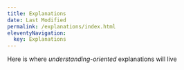 ```yaml
---
title: Explanations
date: Last Modified
permalink: /explanations/index.html
eleventyNavigation:
  key: Explanations
---
```


Here is where _understanding-oriented_ explanations will live
